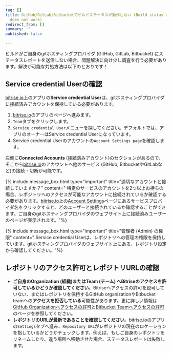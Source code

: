 ```yaml
---
tag: []
title: GitHub/GitLab/Bitbucketでビルドステータスが動作しない (Build status indicator on GitHub/GitLab/Bitbucket
  does not work)
redirect_from: []
summary: ''
published: false

---
```

ビルドがご自身のgitホスティングプロバイダ (GitHub, GitLab, Bitbucket) にステータスレポートを送信しない場合、問題解決に向け少し調査を行う必要があります。解決が可能な対処方法は以下のとおりです！

## Service credential Userの確認

[bitrise.io](https://www.bitrise.io)上のアプリの**Service credential User**は、gitホスティングプロバイダに接続済みアカウントを保持している必要があります。

1. [bitrise.io](https://www.bitrise.io)のアプリのページへ進みます。
2. `Team`タブをクリックします。
3. `Service credential User`メニューを探してください。デフォルトでは、アプリのオーナーはService credential Userになっています。
4. Service credential Userのアカウントの`Account Settings page`を確認します。

左側に**Connected Accounts** (接続済みアカウント)のセクションがあるので、そこから[bitrise.io](https://www.bitrise.io)のアカウントへ他のサービス (GitHub, BitbucketやGitLabなど)の接続・切断が可能です。 

{% include message_box.html type="important" title="適切なアカウントと接続していますか？" content=" 特定のサービスのアカウントを2つ以上お持ちの場合、レポジトリへのアクセスが可能なアカウントに接続されているか確認する必要があります。[bitrise.io](https://www.bitrise.io)上の[Account Settings](https://www.bitrise.io/me/profile)ページにあるサービスプロバイダ名をクリックすると、どのユーザーと接続されているか確認することができます。ご自身のgitホスティングプロバイダのウェブサイト上に接続済みユーザーのページが表示されます。"%}

{% include message_box.html type="important" title="管理者 (Admin) の権限" content=" Service credential Userは、レポジトリへの管理の権限を保持しています。gitホスティングプロバイダのウェブサイト上にある、レポジトリ設定から確認してください。"%}

## レポジトリのアクセス許可とレポジトリURLの確認

* **ご自身のOrganization (組織)またはTeam (チーム) へBitriseのアクセスを許可しているかどうか確認してください**。Bitriseへアクセスの許可を認可していない、またはレポジトリを保持するGitHub organizationやBitbucket teamへの**アクセスを拒否している**可能性があります。更に詳しい情報は[GitHub Organizationへアクセスの許可](/jp/faq/grant-access-to-github-organization)と[Bitbucket Teamへアクセスの許可](/jp/faq/grant-access-to-bitbucket-team)のページを参照してください。
* **レポジトリのURLが最新であることを確認してください**。[bitrise.io](https://www.bitrise.io)のアプリの`Settings`タブへ進み、`Repository URL`がレポジトリの現在のロケーションを指しているかどうかチェックします。例えば、もしご自身のレポジトリをリネームしたり、違う場所へ移動させた場合、ステータスレポートは失敗します。